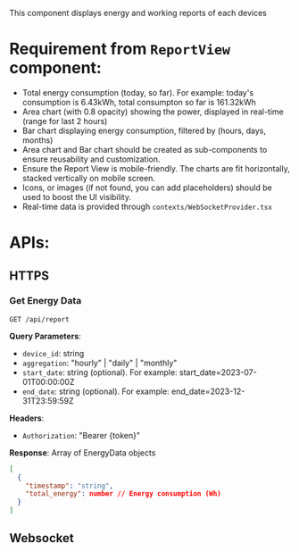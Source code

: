 This component displays energy and working reports of each devices

# Requirement from `ReportView` component:
 - Total energy consumption (today, so far). For example: today's consumption is 6.43kWh, total consumpton so far is 161.32kWh
 - Area chart (with 0.8 opacity) showing the power, displayed in real-time (range for last 2 hours)
 - Bar chart displaying energy consumption, filtered by (hours, days, months)
 - Area chart and Bar chart should be created as sub-components to ensure reusability and customization.
 - Ensure the Report View is mobile-friendly. The charts are fit horizontally, stacked vertically on mobile screen.
 - Icons, or images (if not found, you can add placeholders) should be used to boost the UI visibility.
 - Real-time data is provided through `contexts/WebSocketProvider.tsx`

# APIs:

## HTTPS

### Get Energy Data

```
GET /api/report
```

**Query Parameters**:
- `device_id`: string
- `aggregation`: "hourly" | "daily" | "monthly"
- `start_date`: string (optional). For example: start_date=2023-07-01T00:00:00Z
- `end_date`: string (optional). For example: end_date=2023-12-31T23:59:59Z

**Headers**:
- `Authorization`: "Bearer {token}"

**Response**: Array of EnergyData objects
```json
[
  {
    "timestamp": "string",
    "total_energy": number // Energy consumption (Wh)
  }
]
```

## Websocket